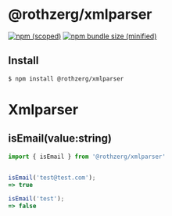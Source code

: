 # @rothzerg/xmlparser

[![npm (scoped)](https://img.shields.io/npm/v/@rothzerg/xmlparser.svg)](https://www.npmjs.com/package/@rothzerg/xmlparser)
[![npm bundle size (minified)](https://img.shields.io/bundlephobia/min/@rothzerg/xmlparser.svg)](https://www.npmjs.com/package/@rothzerg/xmlparser)

## Install

```
$ npm install @rothzerg/xmlparser
```

# Xmlparser

## isEmail(value:string)

```typescript
import { isEmail } from '@rothzerg/xmlparser'
```

```typescript

isEmail('test@test.com');
=> true

isEmail('test');
=> false
```
